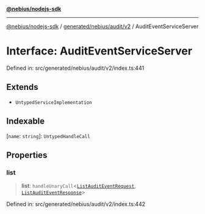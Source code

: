 [**@nebius/nodejs-sdk**](../../../../../README.md)

---

[@nebius/nodejs-sdk](../../../../../README.md) / [generated/nebius/audit/v2](../README.md) / AuditEventServiceServer

# Interface: AuditEventServiceServer

Defined in: src/generated/nebius/audit/v2/index.ts:441

## Extends

- `UntypedServiceImplementation`

## Indexable

\[`name`: `string`\]: `UntypedHandleCall`

## Properties

### list

> **list**: `handleUnaryCall`\<[`ListAuditEventRequest`](ListAuditEventRequest.md), [`ListAuditEventResponse`](ListAuditEventResponse.md)\>

Defined in: src/generated/nebius/audit/v2/index.ts:442
